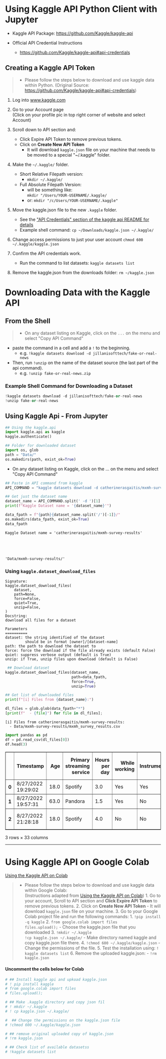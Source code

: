 # Using Kaggle API Python Client with Jupyter

- Kaggle API Package: https://github.com/Kaggle/kaggle-api 


- Official API Credential Instructions
    - https://github.com/Kaggle/kaggle-api#api-credentials

## Creating a Kaggle API Token

>- Please follow the steps below to download and use kaggle data within Python. (Original Source: https://github.com/Kaggle/kaggle-api#api-credentials)
1. Log into www.kaggle.com 


2. Go to your Account page <br>(Click on your profile pic in top right corner of website and select Account)


3. Scroll down to API section and:
     - Click Expire API Token to remove previous tokens.
     - Click on **Create New API Token** 
         - It will download `kaggle.json` file on your machine that needs to be moved to a special "~/.kaggle" folder.


4. Make the `~/.kaggle/` folder.
    - Short Relative Filepath version:
        - `mkdir ~/.kaggle/`
    - Full Absolute Filepath Version:
        - will be something like:   
        `mkdir "/Users/YOUR-USERNAME/.kaggle/`
        - or: `mkdir "/c/Users/YOUR-USERNAME/.kaggle"`


        
5. Move the kaggle.json file to the new `.kaggle` folder.
    - See the ["API Credentials" section of the kaggle api README for details](https://github.com/Kaggle/kaggle-api#api-credentials)
    - Example shell command:
    `cp ~/Downloads/kaggle.json ~/.kaggle/`
    
    
    
6. Change access permissions to just your user account
    `chmod 600 ~/.kaggle/kaggle.json`
    
    
7. Confirm the API credentials work.
    - Run the command to list datasets:
    `kaggle datasets list`
    
    
8. Remove the kaggle.json from the downloads folder:
    `rm ~/kaggle.json`
    


# Downloading Data with the Kaggle API

## From the Shell

>- On any dataset listing on Kaggle, click on the `...` on the menu and select "Copy API Command"
  - paste the command in a cell and add a `!` to the beginning.
    - e.g. `!kaggle datasets download -d jillanisofttech/fake-or-real-news`
  - Then, run `!unzip` on the name of the dataset source (the last part of the api command).
    - e.g. `!unzip fake-or-real-news.zip` 

### Example Shell Command for Downloading a Dataset
```python
!kaggle datasets download -d jillanisofttech/fake-or-real-news
!unzip fake-or-real-news
```

## Using Kaggle Api - From Jupyter


```python
## Using the kaggle.api          
import kaggle.api as kaggle     
kaggle.authenticate()
```


```python
## Folder for downloaded dataset
import os, glob
path = "Data/"
os.makedirs(path, exist_ok=True)
```

- On any dataset listing on Kaggle, click on the ... on the menu and select "Copy API Command"


```python
## Paste in API command from kaggle
API_COMMAND = "kaggle datasets download -d catherinerasgaitis/mxmh-survey-results"

## Get just the dataset name
dataset_name = API_COMMAND.split(' -d ')[1]
print(f"Kaggle Dataset name = '{dataset_name}'")

data_fpath = f"{path}{dataset_name.split('/')[-1]}/"
os.makedirs(data_fpath, exist_ok=True)
data_fpath
```

    Kaggle Dataset name = 'catherinerasgaitis/mxmh-survey-results'





    'Data/mxmh-survey-results/'



### Using `kaggle.dataset_download_files`

```
Signature:
kaggle.dataset_download_files(
    dataset,
    path=None,
    force=False,
    quiet=True,
    unzip=False,
)
Docstring:
download all files for a dataset

Parameters
==========
dataset: the string identified of the dataset
         should be in format [owner]/[dataset-name]
path: the path to download the dataset to
force: force the download if the file already exists (default False)
quiet: suppress verbose output (default is True)
unzip: if True, unzip files upon download (default is False)
```


```python
 ## Download dataset
kaggle.dataset_download_files(dataset_name, 
                              path=data_fpath,
                              force=True,
                              unzip=True)
```


```python
## Get list of downloaded files
print(f"[i] Files from {dataset_name}:")

dl_files = glob.glob(data_fpath+"*")
[print(f"  - {file}") for file in dl_files];
```

    [i] Files from catherinerasgaitis/mxmh-survey-results:
      - Data/mxmh-survey-results/mxmh_survey_results.csv



```python
import pandas as pd
df = pd.read_csv(dl_files[0])
df.head(3)
```




<div>
<style scoped>
    .dataframe tbody tr th:only-of-type {
        vertical-align: middle;
    }

    .dataframe tbody tr th {
        vertical-align: top;
    }

    .dataframe thead th {
        text-align: right;
    }
</style>
<table border="1" class="dataframe">
  <thead>
    <tr style="text-align: right;">
      <th></th>
      <th>Timestamp</th>
      <th>Age</th>
      <th>Primary streaming service</th>
      <th>Hours per day</th>
      <th>While working</th>
      <th>Instrumentalist</th>
      <th>Composer</th>
      <th>Fav genre</th>
      <th>Exploratory</th>
      <th>Foreign languages</th>
      <th>...</th>
      <th>Frequency [R&amp;B]</th>
      <th>Frequency [Rap]</th>
      <th>Frequency [Rock]</th>
      <th>Frequency [Video game music]</th>
      <th>Anxiety</th>
      <th>Depression</th>
      <th>Insomnia</th>
      <th>OCD</th>
      <th>Music effects</th>
      <th>Permissions</th>
    </tr>
  </thead>
  <tbody>
    <tr>
      <th>0</th>
      <td>8/27/2022 19:29:02</td>
      <td>18.0</td>
      <td>Spotify</td>
      <td>3.0</td>
      <td>Yes</td>
      <td>Yes</td>
      <td>Yes</td>
      <td>Latin</td>
      <td>Yes</td>
      <td>Yes</td>
      <td>...</td>
      <td>Sometimes</td>
      <td>Very frequently</td>
      <td>Never</td>
      <td>Sometimes</td>
      <td>3.0</td>
      <td>0.0</td>
      <td>1.0</td>
      <td>0.0</td>
      <td>NaN</td>
      <td>I understand.</td>
    </tr>
    <tr>
      <th>1</th>
      <td>8/27/2022 19:57:31</td>
      <td>63.0</td>
      <td>Pandora</td>
      <td>1.5</td>
      <td>Yes</td>
      <td>No</td>
      <td>No</td>
      <td>Rock</td>
      <td>Yes</td>
      <td>No</td>
      <td>...</td>
      <td>Sometimes</td>
      <td>Rarely</td>
      <td>Very frequently</td>
      <td>Rarely</td>
      <td>7.0</td>
      <td>2.0</td>
      <td>2.0</td>
      <td>1.0</td>
      <td>NaN</td>
      <td>I understand.</td>
    </tr>
    <tr>
      <th>2</th>
      <td>8/27/2022 21:28:18</td>
      <td>18.0</td>
      <td>Spotify</td>
      <td>4.0</td>
      <td>No</td>
      <td>No</td>
      <td>No</td>
      <td>Video game music</td>
      <td>No</td>
      <td>Yes</td>
      <td>...</td>
      <td>Never</td>
      <td>Rarely</td>
      <td>Rarely</td>
      <td>Very frequently</td>
      <td>7.0</td>
      <td>7.0</td>
      <td>10.0</td>
      <td>2.0</td>
      <td>No effect</td>
      <td>I understand.</td>
    </tr>
  </tbody>
</table>
<p>3 rows × 33 columns</p>
</div>



___

# Using Kaggle API on Google Colab

[Using the Kaggle API on Colab](https://www.kaggle.com/general/74235)

>- Please follow the steps below to download and use kaggle data within Google Colab: <br> (Instructions adapted from [Using the Kaggle API on Colab](https://www.kaggle.com/general/74235))
    1. Go to your account, Scroll to API section and **Click Expire API Token** to remove previous tokens.
    2. Click on **Create New API Token** - It will download `kaggle.json` file on your machine.
    3. Go to your Google Colab project file and run the following commands:
        1. `!pip install -q kaggle`
        2. `from google.colab import files`<br>`files.upload();`
            - Choose the kaggle.json file that you downloaded
        3. `!mkdir ~/.kaggle`<br>`!cp kaggle.json ~/.kaggle/`
            - Make directory named kaggle and copy kaggle.json file there.
        4. `!chmod 600 ~/.kaggle/kaggle.json`
            - Change the permissions of the file.
        5. Test the installation using: `! kaggle datasets list`
        6. Remove the uploaded kaggle.json: 
            -  `!rm kaggle.json`

> 

#### Uncomment the cells below for Colab


```python
# ## Install kaggle api and upkoad kaggle.json
# ! pip install kaggle
# from google.colab import files
# files.upload();
```


```python
# ## Make .kaggle directory and copy json fil
# ! mkdir ~/.kaggle
# ! cp kaggle.json ~/.kaggle/

#  ## Change the permissions on the kaggle.json file
# !chmod 600 ~/.kaggle/kaggle.json

# ## remove original uploaded copy of kaggle.json
# !rm kaggle.json
```


```python
# ## Check list of available datasetss
# !kaggle datasets list
```
